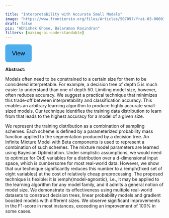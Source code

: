 ```yaml
---

title: "Interpretability with Accurate Small Models"
image: "https://www.frontiersin.org/files/Articles/507097/frai-03-00003-HTML/image_m/frai-03-00003-g001.jpg"
draft: false
pis: "Abhishek Ghose, Balaraman Ravindran"
filters: [making-ai-understandable]
---
```


<style>
    .link-button
{
  padding: .6rem 1.2rem;
  line-height: 2.1rem;
  font-size: 1.2rem;
  color: #000;
  border: 2px solid transparent;
  border-radius: .5rem;
  text-decoration: none;
  transition: all .3s ease-in;
  background-color: #4eadec !important;
}
    .link-button .button_text 
    {
        text-decoration: none; 
        color: black; 
    }
</style>

<button class="link-button">
            <a class="button_text" href="https://arxiv.org/abs/1905.01520" target="_blank">View</a>
        </button>

<strong>Abstract:</strong>

Models often need to be constrained to a certain size for them to be considered interpretable. For example, a decision tree of depth 5 is much easier to understand than one of depth 50. Limiting model size, however, often reduces accuracy. We suggest a practical technique that minimizes this trade-off between interpretability and classification accuracy. This enables an arbitrary learning algorithm to produce highly accurate small-sized models. Our technique identifies the training data distribution to learn from that leads to the highest accuracy for a model of a given size.

We represent the training distribution as a combination of sampling schemes. Each scheme is defined by a parameterized probability mass function applied to the segmentation produced by a decision tree. An Infinite Mixture Model with Beta components is used to represent a combination of such schemes. The mixture model parameters are learned using Bayesian Optimization. Under simplistic assumptions, we would need to optimize for O(d) variables for a distribution over a d-dimensional input space, which is cumbersome for most real-world data. However, we show that our technique significantly reduces this number to a \emph{fixed set of eight variables} at the cost of relatively cheap preprocessing. The proposed technique is flexible: it is \emph{model-agnostic}, i.e., it may be applied to the learning algorithm for any model family, and it admits a general notion of model size. We demonstrate its effectiveness using multiple real-world datasets to construct decision trees, linear probability models and gradient boosted models with different sizes. We observe significant improvements in the F1-score in most instances, exceeding an improvement of 100% in some cases. 